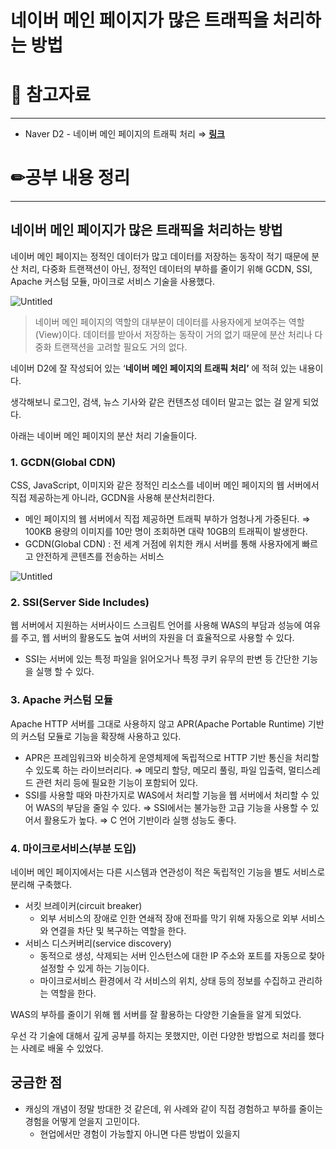 # 네이버 메인 페이지가 많은 트래픽을 처리하는 방법

# 🔗 참고자료

---

- Naver D2 - 네이버 메인 페이지의 트래픽 처리 ⇒ **[링크](https://d2.naver.com/helloworld/6070967)**

# ✏공부 내용 정리

---

## 네이버 메인 페이지가 많은 트래픽을 처리하는 방법

네이버 메인 페이지는 정적인 데이터가 많고 데이터를 저장하는 동작이 적기 때문에 분산 처리, 다중화 트랜잭션이 아닌, 정적인 데이터의 부하를 줄이기 위해 GCDN, SSI, Apache 커스텀 모듈, 마이크로 서비스 기술을 사용했다.

![Untitled](https://s3.us-west-2.amazonaws.com/secure.notion-static.com/0cf9eda4-d633-40cf-9d8b-7410ca59a7b6/Untitled.png?X-Amz-Algorithm=AWS4-HMAC-SHA256&X-Amz-Content-Sha256=UNSIGNED-PAYLOAD&X-Amz-Credential=AKIAT73L2G45EIPT3X45%2F20230224%2Fus-west-2%2Fs3%2Faws4_request&X-Amz-Date=20230224T004752Z&X-Amz-Expires=86400&X-Amz-Signature=1bf7dd1e30bbef036023b36a25132dd84f3571c321ac4efaa25097c97bd325db&X-Amz-SignedHeaders=host&response-content-disposition=filename%3D%22Untitled.png%22&x-id=GetObject)

> 네이버 메인 페이지의 역할의 대부분이 데이터를 사용자에게 보여주는 역할(View)이다.
데이터를 받아서 저장하는 동작이 거의 없기 때문에 분산 처리나 다중화 트랜잭션을 고려할 필요도 거의 없다.
>

네이버 D2에 잘 작성되어 있는 ‘**네이버 메인 페이지의 트래픽 처리’** 에 적혀 있는 내용이다.

생각해보니 로그인, 검색, 뉴스 기사와 같은 컨텐츠성 데이터 말고는 없는 걸 알게 되었다.

아래는 네이버 메인 페이지의 분산 처리 기술들이다.

### 1. GCDN(Global CDN)

CSS, JavaScript, 이미지와 같은 정적인 리소스를 네이버 메인 페이지의 웹 서버에서 직접 제공하는게 아니라, GCDN을 사용해 분산처리한다.

- 메인 페이지의 웹 서버에서 직접 제공하면 트래픽 부하가 엄청나게 가중된다.
  ⇒ 100KB 용량의 이미지를 10만 명이 조회하면 대략 10GB의 트래픽이 발생한다.
- GCDN(Global CDN) : 전 세계 거점에 위치한 캐시 서버를 통해 사용자에게 빠르고 안전하게 콘텐츠를 전송하는 서비스

![Untitled](https://s3.us-west-2.amazonaws.com/secure.notion-static.com/ec533c2d-0cd8-491b-a68c-2f35de6705df/Untitled.png?X-Amz-Algorithm=AWS4-HMAC-SHA256&X-Amz-Content-Sha256=UNSIGNED-PAYLOAD&X-Amz-Credential=AKIAT73L2G45EIPT3X45%2F20230224%2Fus-west-2%2Fs3%2Faws4_request&X-Amz-Date=20230224T004804Z&X-Amz-Expires=86400&X-Amz-Signature=5b25ca0b602da545b65e72dff51bcd6bef6e8323e6bfdb8bef01cc686117b7c1&X-Amz-SignedHeaders=host&response-content-disposition=filename%3D%22Untitled.png%22&x-id=GetObject)

### 2. SSI(Server Side Includes)

웹 서버에서 지원하는 서버사이드 스크림트 언어를 사용해 WAS의 부담과 성능에 여유를 주고,
웹 서버의 활용도도 높여 서버의 자원을 더 효율적으로 사용할 수 있다.

- SSI는 서버에 있는 특정 파일을 읽어오거나 특정 쿠키 유무의 판변 등 간단한 기능을 실행 할 수 있다.

### 3. Apache 커스텀 모듈

Apache HTTP 서버를 그대로 사용하지 않고 APR(Apache Portable Runtime) 기반의 커스텀 모듈로 기능을 확장해 사용하고 있다.

- APR은 프레임워크와 비슷하게 운영체제에 독립적으로 HTTP 기반 통신을 처리할 수 있도록 하는 라이브러리다.
  ⇒ 메모리 할당, 메모리 풀링, 파일 입출력, 멀티스레드 관련 처리 등에 필요한 기능이 포함되어 있다.
- SSI를 사용할 때와 마찬가지로 WAS에서 처리할 기능을 웹 서버에서 처리할 수 있어 WAS의 부담을 줄일 수 있다.
  ⇒ SSI에서는 불가능한 고급 기능을 사용할 수 있어서 활용도가 높다.
  ⇒ C 언어 기반이라 실행 성능도 좋다.

### 4. 마이크로서비스(부분 도입)

네이버 메인 페이지에서는 다른 시스템과 연관성이 적은 독립적인 기능을 별도 서비스로 분리해 구축했다.

- 서킷 브레이커(circuit breaker)
    - 외부 서비스의 장애로 인한 연쇄적 장애 전파를 막기 위해 자동으로 외부 서비스와 연결을 차단 및 복구하는 역할을 한다.
- 서비스 디스커버리(service discovery)
    - 동적으로 생성, 삭제되는 서버 인스턴스에 대한 IP 주소와 포트를 자동으로 찾아 설정할 수 있게 하는 기능이다.
    - 마이크로서비스 환경에서 각 서비스의 위치, 상태 등의 정보를 수집하고 관리하는 역할을 한다.

WAS의 부하를 줄이기 위해 웹 서버를 잘 활용하는 다양한 기술들을 알게 되었다.

우선 각 기술에 대해서 깊게 공부를 하지는 못했지만, 이런 다양한 방법으로 처리를 했다는 사례로 배울 수 있었다.

## 궁금한 점

- 캐싱의 개념이 정말 방대한 것 같은데, 위 사례와 같이 직접 경험하고 부하를 줄이는 경험을 어떻게 얻을지 고민이다.
    - 현업에서만 경험이 가능할지 아니면 다른 방법이 있을지
